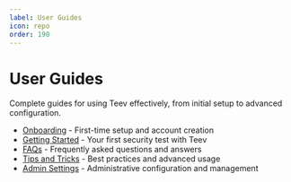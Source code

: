 ```yaml
---
label: User Guides
icon: repo
order: 190
---
```


# User Guides

Complete guides for using Teev effectively, from initial setup to advanced configuration.

- [Onboarding](onboarding.md) - First-time setup and account creation
- [Getting Started](getting-started.md) - Your first security test with Teev
- [FAQs](faqs.md) - Frequently asked questions and answers
- [Tips and Tricks](tips-and-tricks.md) - Best practices and advanced usage
- [Admin Settings](admin-settings.md) - Administrative configuration and management 